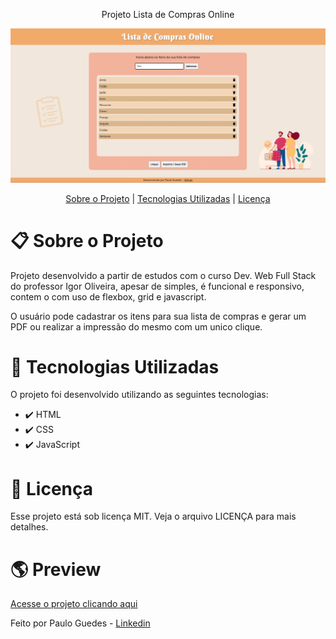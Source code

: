 
 <p align="center"> Projeto Lista de Compras Online </p>

 ![Alt text](images/screenshot.jpg?raw=true "Screenshot")
 
 <p align="center"> <a href="https://github.com/pauloguedes96/Lista-de-Compras/blob/main/README.md#sobre-o-projeto">Sobre o Projeto</a> |  <a href="https://github.com/pauloguedes96/Lista-de-Compras/blob/main/README.md#tecnologias-utilizadas">Tecnologias Utilizadas</a>  |  <a href="https://github.com/pauloguedes96/Lista-de-Compras/blob/main/README.md#licen%C3%A7a">Licença</a> </p>
 
 # :clipboard: **Sobre o Projeto**

Projeto desenvolvido a partir de estudos com o curso Dev. Web Full Stack do professor Igor Oliveira, apesar de simples, é funcional e responsivo, contem o com uso de flexbox, grid e javascript.
 
O usuário pode cadastrar os itens para sua lista de compras e gerar um PDF ou realizar a impressão do mesmo com um unico clique.
 
 # :rocket: **Tecnologias Utilizadas**
 
 O projeto foi desenvolvido utilizando as seguintes tecnologias:

* :heavy_check_mark: HTML
* :heavy_check_mark: CSS
* :heavy_check_mark: JavaScript

 # :closed_book: **Licença**
 
 Esse projeto está sob licença MIT. Veja o arquivo LICENÇA para mais detalhes.
 
  # 	:earth_americas: **Preview**
  
  <a href="https://pauloguedes96.github.io/Lista-de-Compras/">Acesse o projeto clicando aqui</a>
  
Feito por Paulo Guedes -  <a href="https://www.linkedin.com/in/pauloguedes96/">Linkedin</a>
